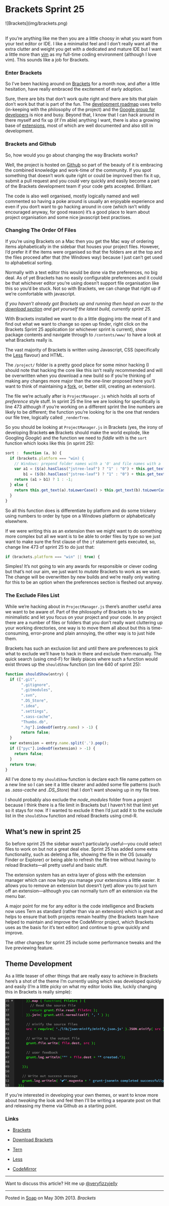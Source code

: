 # Brackets Sprint 25

<div class="text-center">![Brackets](img/brackets.png)</div>

</br>

If you’re anything like me then you are a little choosy in what you want from your text editor or IDE.  I like a minimalist feel and I don’t really want all the extra clutter and weight you get with a dedicated and mature IDE but I want a little more than [vim](http://www.vim.org/) as my full-time coding environment (although I love vim).  This sounds like a job for Brackets.

### Enter Brackets

So I’ve been hacking around on [Brackets](http://brackets.io) for a month now, and after a little hesitation, have really embraced the excitement of early adoption.

Sure, there are bits that don’t work quite right and there are bits that plain don’t work but that is part of the fun.  The [development roadmap](https://trello.com/board/brackets/4f90a6d98f77505d7940ce88) uses trello (in-keeping with the philosophy of the project) and the [Google group for developers](https://groups.google.com/forum/?fromgroups#!forum/brackets-dev) is nice and busy.  Beyond that, I know that I can hack around in there myself and fix up (if I’m able) anything I want, there is also a growing base of [extensions](https://github.com/adobe/brackets/wiki/Brackets-Extensions), most of which are well documented and also still in development.

### Brackets and Github

So, how would you go about changing the way Brackets works?

Well, the project is hosted on [Github](https://help.github.com/articles/using-pull-requests) so part of the beauty of it is embracing the combined knowledge and work-time of the community.  If you spot something that doesn’t work quite right or could be improved then fix it up, submit a pull request and you could very quickly and easily become a part of the Brackets development team if your code gets accepted.  Brilliant.

The code is also well organised, mostly logically named and well commented so having a poke around is usually an enjoyable experience and even if you don‘t want to go hacking around in core (which isn’t wildly encouraged anyway, for good reason) it’s a good place to learn about project organisation and some nice javascript best practises.

### Changing The Order Of Files

If you’re using Brackets on a Mac then you get the Mac way of ordering items alphabetically in the sidebar that houses your project files.  However, I’d prefer it if the items were organised so that the folders are at the top and the files proceed after that (the Windows way) because I just can’t get used to alphabetical sorting.

Normally with a text editor this would be done via the preferences, no big deal.  As of yet Brackets has no easily configurable preferences and it could be that whichever editor you’re using doesn’t support file organisation like this so you’d be stuck.  Not so with Brackets, we can change that right up if we’re comfortable with javascript.

_If you haven’t already got Brackets up and running then head on over to the [download section](http://download.brackets.io/) and get yourself the latest build, currently sprint 25._

With Brackets installed we want to do a little digging into the meat of it and find out what we want to change so open up finder, right click on the Brackets Sprint 25 application (or whichever sprint is current), show package contents and navigate through to `/contents/www/` to have a look at what Brackets really is.

The vast majority of Brackets is written using Javascript, CSS (specifically the [Less](http://www.lesscss.org/) flavour) and HTML.

The `/project/` folder is a pretty good place for some minor hacking (I should note that hacking the core like this isn’t really recommended and will be overwritten when you download a new build so if you’re thinking of making any changes more major than the one-liner proposed here you’ll want to think of maintaining a [fork](https://help.github.com/articles/fork-a-repo), or, better still, creating an extension).

The file we’re actually after is `ProjectManager.js` which holds all sorts of _preference_ style stuff.  In sprint 25 the line we are looking for specifically is line 473 although if you’re working on a different sprint the line numbers are likely to be different; the function you’re looking for is the one that renders our file tree, logically called `_renderTree`.

So you should be looking at `ProjectManager.js` in Brackets (yes, the irony of developing Brackets __on__ Brackets should make the world explode, like Googling _Google_) and the function we need to _fiddle_ with is the `sort` function which looks like this (in sprint 25):

```javascript
sort :  function (a, b) {
  if (brackets.platform === "win) {
    // Windows: prepend folder names with a '0' and file names with a '1' so folders are listed first
    var a1 = ($(a).hasClass("jstree-leaf") ? "1" : "0") + this.get_text(a).toLowerCase(),
        b1 = ($(b).hasClass("jstree-leaf") ? "1" : "0") + this.get_text(b).toLowerCase();
    return (a1 > b1) ? 1 : -1;
  } else {
    return this.get_text(a).toLowerCase() > this.get_text(b).toLowerCase() ? 1 : -1;
  }
}
```

So all this function does is differentiate by platform and do some trickery using numbers to order by type on a Windows platform or alphabetically elsewhere.

If we were writing this as an extension then we might want to do something more complex but all we want is to be able to order files by type so we just want to make sure the first clause of the `if` statement gets executed, so, change line 473 of sprint 25 to do just that:

```javascript
if (brackets.platform === "win" || true) {
```

Simples!  It’s not going to win any awards for responsible or clever coding but that’s not our aim, we just want to _mutate_ Brackets to work as we want.  The change will be overwritten by new builds and we’re really only waiting for this to be an option when the preferences section is fleshed out anyway.

### The Exclude Files List

While we’re hacking about in `ProjectManager.js` there’s another useful area we want to be aware of.  Part of the philosophy of Brackets is to be minimalistic and let you focus on your project and your code.  In any project there are a number of files or folders that you don’t really want cluttering up your working directories, one way is to move them all about but this is time-consuming, error-prone and plain annoying, the other way is to just hide them.

Brackets has such an exclusion list and until there are preferences to pick what to exclude we’ll have to hack in there and exclude them manually.  The quick search (using cmd-F) for likely places where such a function would exist throws up the `shouldShow` function (on line 640 of sprint 25):

```javascript
function shouldShow(entry) {
  if ([".git",
       ".gitignore",
       ".gitmodules",
       ".svn",
       ".DS_Store",
       ".idea",
       ".settings",
       ".sass-cache",
       "Thumbs.db",
       ".hg"].indexOf(entry.name) > -1) {
       return false;
  }
  var extension = entry.name.split('.').pop();
  if (["pyc"].indexOf(extension) > -1) {
    return false;
  }
  return true;
}
```

All I’ve done to my `shouldShow` function is declare each file name pattern on a new line so I can see it a little clearer and added some file patterns (such as _.sass-cache_ and _.DS_Store_) that I don’t want showing up in my file tree.

I should probably also exclude the _node_modules_ folder from a project because I think there is a file limit in Brackets but I haven’t hit that limit yet so it stays for now.  If I wanted to exclude it then I’d just add it to the exclude list in the `shouldShow` function and reload Brackets using cmd-R.

## What’s new in sprint 25

So before sprint 25 the sidebar wasn’t particularly useful—you could select files to work on but not a great deal else.  Sprint 25 has added some extra functionality, such as deleting a file, showing the file in the OS (usually Finder or Explorer) or being able to refresh the file tree without having to reload Brackets—all pretty useful and basic stuff.

The extension system has an extra layer of gloss with the extension manager which can now help you manage your extensions a little easier.  It allows you to remove an extension but doesn’t (yet) allow you to just turn off an extension—although you can normally turn off an extension via the menu bar.

A major point for me for any editor is the code intelligence and Brackets now uses Tern as standard (rather than via an extension) which is great and helps to ensure that both projects remain healthy (the Brackets team have helped to maintain and improve the CodeMirror project, which Brackets uses as the basis for it’s text editor) and continue to grow quickly and improve.

The other changes for sprint 25 include some performance tweaks and the live previewing feature.

## Theme Development

As a little teaser of other things that are really easy to achieve in Brackets here’s a shot of the theme I’m currently using which was developed quickly and easily (I’m a little picky on what my editor looks like, luckily changing this in Brackets is really simple):

![Terminal Theme](img/terminal-theme.png)

If you’re interested in developing your own themes, or want to know more about _tweaking_ the look and feel then I’ll be writing a separate post on that and releasing my theme via Github as a starting point.

### Links

* [Brackets](http://brackets.io/)

* [Download Brackets](http://download.brackets.io/)

* [Tern](http://ternjs.net/)

* [Less](http://www.lesscss.org/)

* [CodeMirror](http://codemirror.net/)

---

Want to discuss this article?  Hit me up [@veryfizzyjelly](https://twitter.com/veryfizzyjelly)

---

Posted in [Soap](../ "soap") on May 30th 2013.  _Brackets_

